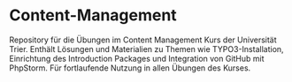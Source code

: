# Content-Management
Repository für die Übungen im Content Management Kurs der Universität Trier. Enthält Lösungen und Materialien zu Themen wie TYPO3-Installation, Einrichtung des Introduction Packages und Integration von GitHub mit PhpStorm. Für fortlaufende Nutzung in allen Übungen des Kurses.
